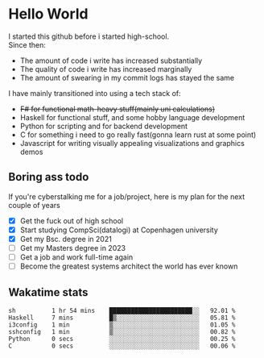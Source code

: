 # Hello World

I started this github before i started high-school.  
Since then:
- The amount of code i write has increased substantially
- The quality of code i write has increased marginally
- The amount of swearing in my commit logs has stayed the same

I have mainly transitioned into using a tech stack of:
- ~~F# for functional math-heavy stuff(mainly uni calculations)~~
- Haskell for functional stuff, and some hobby language development
- Python for scripting and for backend development
- C for something i need to go really fast(gonna learn rust at some point)
- Javascript for writing visually appealing visualizations and graphics demos

## Boring ass todo
If you're cyberstalking me for a job/project, here is my plan for the next couple of years
- [x] Get the fuck out of high school
- [x] Start studying CompSci(datalogi) at Copenhagen university
- [x] Get my Bsc. degree in 2021
- [ ] Get my Masters degree in 2023
- [ ] Get a job and work full-time again
- [ ] Become the greatest systems architect the world has ever known

## Wakatime stats
<!--START_SECTION:waka-->

```text
sh          1 hr 54 mins    ███████████████████████░░   92.01 %
Haskell     7 mins          █▒░░░░░░░░░░░░░░░░░░░░░░░   05.81 %
i3config    1 min           ▒░░░░░░░░░░░░░░░░░░░░░░░░   01.05 %
sshconfig   1 min           ▒░░░░░░░░░░░░░░░░░░░░░░░░   00.82 %
Python      0 secs          ░░░░░░░░░░░░░░░░░░░░░░░░░   00.25 %
C           0 secs          ░░░░░░░░░░░░░░░░░░░░░░░░░   00.06 %
```

<!--END_SECTION:waka-->
